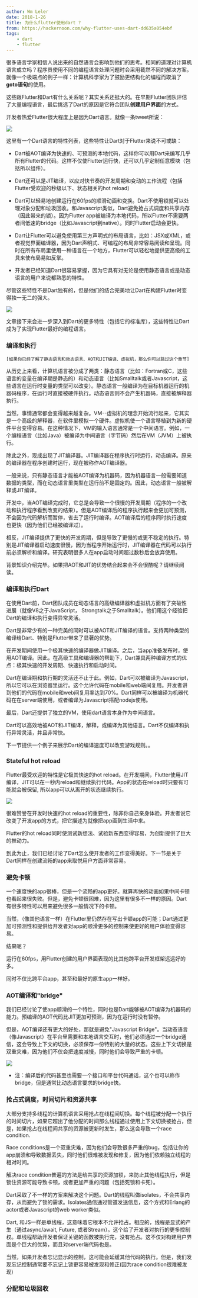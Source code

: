 ```yaml
---
author: Wm Leler
date: 2018-1-26
title: 为什么flutter使用dart ?
from: https://hackernoon.com/why-flutter-uses-dart-dd635a054ebf
tags:
    - dart
    - flutter
---
```


  很多语言学家相信人说出来的自然语言会影响到他们的思考。相同的道理对计算机语言成立吗？程序员使用不同的编程语言处理问题时会采用截然不同的解决方案。就像一个极端点的例子一样：计算机科学家为了鼓励更结构化的编程而取消了**goto语句**的使用。

这些跟Flutter和Dart有什么关系呢？其实关系还挺大的。在早期Flutter团队评估了大量编程语言，最后挑选了Dart的原因是它符合团队**创建用户界面**的方式。

开发者热爱Flutter很大程度上是因为Dart语言。就像一条tweet所说：

![](pic_01.jpeg)

这里有一个Dart语言的特性列表，这些特性让Dart对于Flutter来说不可或缺：

* Dart被AOT编译为快速的、可预测的本地代码，这样你可以用Dart来编写几乎所有Flutter的代码。这样不仅使Flutter运行快，还可以几乎定制任意模块（包括所以组件）。

* Dart还可以是JIT编译，以应对快节奏的开发周期和变动的工作流程（包括Flutter受欢迎的秒级以下、状态相关的hot reload）

* Dart可以轻易地创建运行在60fps的顺滑动画和变换。Dart不使用锁就可以处理对象分配和垃圾回收。和Javascript类似，Dart避免抢占式调度和共享内存（因此带来的锁）。因为Flutter app被编译为本地代码，所以Flutter不需要两者间低速的bridge（比如Javascript到native）。同时Flutter启动会更快。

* Dart让Flutter可以避免使用第三方声明式的布局语言，比如：JSX或XML，或者视觉界面编译器，因为Dart声明式、可编程的布局非常容易阅读和呈现。同时在所有布局里使用一种语言在一个地方，Flutter可以轻松地提供更高级的工具来使布局易如反掌。

* 开发者已经知道Dart很容易掌握，因为它具有对无论是使用静态语言或是动态语言的用户来说都熟悉的特性。

尽管这些特性不是Dart独有的，但是他们的结合完美地让Dart在构建Flutter时变得独一无二的强大。

![](pic_02.jpeg)

文章接下来会进一步深入到Dart的更多特性（包括它的标准库），这些特性让Dart成为了实现Flutter最好的编程语言。

### 编译和执行

`[如果你已经了解了静态语言和动态语言、AOT和JIT编译、虚拟机，那么你可以跳过这个章节]`

从历史上来看，计算机语言被分成了两类：静态语言（比如：Fortran或C，这些语言的变量在编译期是静态的）和动态语言（比如Smalltalk或者Javascript，这些语言在运行时变量的类型可以改变）。静态语言一般编译为在目标机器运行的机器码程序，在运行时直接被硬件执行。动态语言则不会产生机器码，直接被解释器执行。

当然，事情通常都会变得越来越复杂。VM--虚拟机的理念开始流行起来，它其实是一个高级的解释器，在软件里模拟一个硬件。虚拟机使一个语言移植到为新的硬件平台变得容易。在这种情况下，VM的输入语言通常是一个中间语言。例如，一个编程语言（比如Java）被编译为中间语言（字节码）然后在VM（JVM）上被执行。

除此之外，现成出现了JIT编译器。JIT编译器在程序执行时运行，动态编译。原来的编译器在程序创建时运行，现在被称作AOT编译器。

一般来说，只有静态语言才能被AOT编译为机器码，因为机器语言一般需要知道数据的类型，而在动态语言里类型在运行前不是固定的。因此，动态语言一般被解释或JIT编译。

开发中，当AOT编译完成时，它总是会导致一个很慢的开发周期（程序的一个改动和执行程序看到改变的结果）。但是AOT编译后的程序执行起来会更加可预测，不会因为代码解析而暂停，省去了运行时编译。AOT编译后的程序同时执行速度也更快（因为他们已经被编译过）。

相反，JIT编译提供了更快的开发周期，但是导致了更慢的或更不稳定的执行。特别是JIT编译器启动速度很慢，因为当程序开始运行时，JIT编译器在代码可以执行前必须解析和编译。研究表明很多人在app启动时间超过数秒后会放弃使用。

背景知识介绍完毕。如果把AOT和JIT的优势结合起来会不会很酷呢？请继续阅读。

### 编译和执行Dart

在使用Dart前，Dart团队成员在动态语言的高级编译器和虚拟机方面有了突破性进展（就像V8之于JavaScript， Strongtalk之于Smalltalk）。他们用这个经验把Dart的编译和执行变得异常灵活。

Dart是非常少有的一种完美的同时可以被AOT和JIT编译的语言。支持两种类型的编译给Dart、特别是Flutter带来了显著的优势。

在开发期间使用一个极其快速的编译器做JIT编译。之后，当app准备发布时，使用AOT编译。因此，在高级工具和编译器的帮助下，Dart兼具两种编译方式的优点：极其快速的开发周期、快速执行和启动时间。

Dart在编译期和执行期的灵活还不止于此。例如，Dart可以被编译为Javascript，所以它可以在浏览器里运行。这个允许代码在mobile和web端间复用。开发者讲到他们的代码在mobile和web间复用率达到70%。Dart同样可以被编译为机器代码在在server端使用，或者编译为Javascript搭配nodejs使用。

最后，Dart还提供了独立的VM，使用dart语言本身作为中间语言。

Dart可以高效地被AOT和JIT编译，解释，或编译为其他语言。Dart不仅编译和执行异常灵活，并且非常快。

下一节提供一个例子来展示Dart的编译速度可以改变游戏规则。。

### Stateful hot reload

Flutter最受欢迎的特性是它极其快速的hot reload。在开发期间，Flutter使用JIT编译，JIT可以在一秒内reload和继续执行代码。App的状态在reload时只要有可能就会被保留, 所以app可以从离开的状态继续执行。

![](pic_03.gif)

很难赞誉在开发时快速的hot reload的重要性，除非你自己亲身体验。开发者说它改变了开发app的方式，把它描述为就像把app画到生活中来。

Flutter的hot reload同时使测试新想法、试验新东西变得容易，为创新提供了巨大的推动力。

到此为止，我们已经讨论了Dart怎么使开发者的工作变得美好。下一节是关于Dart同样在创建流畅的app来取悦用户方面非常容易。

### 避免卡顿

一个速度快的app很棒，但是一个流畅的app更好。就算再快的动画如果中间卡顿也看起来很失败。但是，避免卡顿很困难，因为这里有很多不一样的原因。Dart有很多特性可以用来避免很多一般情况下的卡顿。

当然，（像其他语言一样）在Flutter里仍然存在写出卡顿app的可能；Dart通过更加可预测性和提供给开发者对app的顺滑更多的控制来使更好的用户体验变得容易。

结果呢？

运行在60fps，用Flutter创建的用户界面表现的比其他跨平台开发框架远远好的多。

同时不仅比跨平台app，甚至和最好的原生app一样好。

### AOT编译和"bridge"

我们已经讨论了使app顺滑的一个特性，同时也是Dart能够被AOT编译为机器码的能力。预编译的AOT代码比JIT更加可预测，因为在运行时没有暂停。

但是，AOT编译还有更大的好处，那就是避免"Javascript Bridge"。当动态语言（像Javascript）在平台里需要和本地语言交互时，他们必须通过一个bridge通信，这会导致上下文的切换，必须保存一份特别的大量的状态。这些上下文切换是双重灾难，因为他们不仅会把速度减慢，同时他们会导致严重的卡顿。

![](pic_04.png)

* 注：编译后的代码甚至也需要一个接口和平台代码通话，这个也可以称作bridge，但是通常比动态语言要求的bridge快。

### 抢占式调度，时间切片和资源共享

大部分支持多线程的计算机语言采用抢占在线程间切换。每个线程被分配一个执行的时间切片，如果它超出了他分配的时间那么线程通过使用上下文切换被抢占，但是，如果抢占在线程间共享的资源被更新时发生，那么这会导致一个race condition.

Race conditions是一个双重灾难，因为他们会导致很多严重的bug，包括让你的app崩溃和导致数据丢失，同时他们很难被发现和修复，因为他们依赖独立线程的相对时间。

解决race condition普遍的方法是给共享的资源加锁，来防止其他线程执行，但是锁住资源可能导致卡顿，或者更加严重的问题（包括死锁和卡死）。

Dart采取了不一样的方案来解决这个问题。Dart的线程叫做isolates，不会共享内存，从而避免了锁的需求。Isolates通信通过管道发送信息，这个方式和Erlang的actor或者Javascript的web worker类似。

Dart, 和JS一样是单线程，这意味着它根本不允许抢占。相应的，线程是显式的产生（通过async/await, Future, 或者Stream）。这个给了开发者对执行的更多控制权。单线程帮助开发者保证关键的函数被执行完，没有抢占。这不仅对构建用户界面是个巨大的优势，而且对server端代码也是。

当然，如果开发者忘记显示的控制，这可能会延缓其他代码的执行。但是，我们发现忘记控制通常要不忘记上锁更容易被发现和修正(因为race condition很难被发现)

### 分配和垃圾回收
